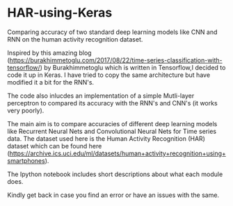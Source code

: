 # HAR-using-Keras
Comparing accuracy of two standard deep learning models like CNN and RNN on the human activity recognition dataset.

Inspired by this amazing blog (https://burakhimmetoglu.com/2017/08/22/time-series-classification-with-tensorflow/) by Burakhimmetoglu which is written in Tensorflow,I decided to code it up in Keras. I have tried to copy the same architecture but have modified it a bit for the RNN's. 

The code also inlucdes an implementation of a simple Mutli-layer perceptron to compared its accuracy with the RNN's and CNN's (it works very poorly).

The main aim is to compare accuracies of different deep learning models like Recurrent Neural Nets and Convolutional Neural Nets for Time series data. The dataset used here is the Human Activity Recognition (HAR) dataset which can be found here (https://archive.ics.uci.edu/ml/datasets/human+activity+recognition+using+smartphones). 

The Ipython notebook includes short descriptions about what each module does.

Kindly get back in case you find an error or have an issues with the same.
